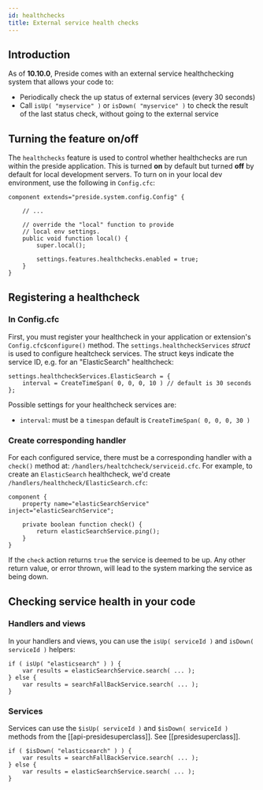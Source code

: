 ```yaml
---
id: healthchecks
title: External service health checks
---
```


## Introduction

As of **10.10.0**, Preside comes with an external service healthchecking system that allows your code to:

* Periodically check the up status of external services (every 30 seconds)
* Call `isUp( "myservice" )` or `isDown( "myservice" )` to check the result of the last status check, without going to the external service

## Turning the feature on/off

The `healthchecks` feature is used to control whether healthchecks are run within the preside application. This is turned **on** by default but turned **off** by default for local development servers. To turn on in your local dev environment, use the following in `Config.cfc`:

```luceescript
component extends="preside.system.config.Config" {

	// ...

	// override the "local" function to provide
	// local env settings.
	public void function local() {
		super.local();

		settings.features.healthchecks.enabled = true;
	}
}
```

## Registering a healthcheck

### In Config.cfc

First, you must register your healthcheck in your application or extension's `Config.cfc$configure()` method. The `settings.healthcheckServices` _struct_ is used to configure healtcheck services. The struct keys indicate the service ID, e.g. for an "ElasticSearch" healthcheck:

```luceescript
settings.healthcheckServices.ElasticSearch = {
	interval = CreateTimeSpan( 0, 0, 0, 10 ) // default is 30 seconds
};
```

Possible settings for your healthcheck services are:

* `interval`: must be a `timespan` default is `CreateTimeSpan( 0, 0, 0, 30 )`

### Create corresponding handler

For each configured service, there must be a corresponding handler with a `check()` method at: `/handlers/healtchcheck/serviceid.cfc`. For example, to create an `ElasticSearch` healthcheck, we'd create `/handlers/healthcheck/ElasticSearch.cfc`:

```luceescript
component {
	property name="elasticSearchService" inject="elasticSearchService";

	private boolean function check() {
		return elasticSearchService.ping();
	}
}
```

If the `check` action returns `true` the service is deemed to be up. Any other return value, or error thrown, will lead to the system marking the service as being down.

## Checking service health in your code

### Handlers and views

In your handlers and views, you can use the `isUp( serviceId )` and `isDown( serviceId )` helpers:

```luceescript
if ( isUp( "elasticsearch" ) ) {
	var results = elasticSearchService.search( ... );
} else {
	var results = searchFallBackService.search( ... );
}
```

### Services

Services can use the `$isUp( serviceId )` and `$isDown( serviceId )` methods from the [[api-presidesuperclass]]. See [[presidesuperclass]].

```luceescript
if ( $isDown( "elasticsearch" ) ) {
	var results = searchFallBackService.search( ... );
} else {
	var results = elasticSearchService.search( ... );
}
```

